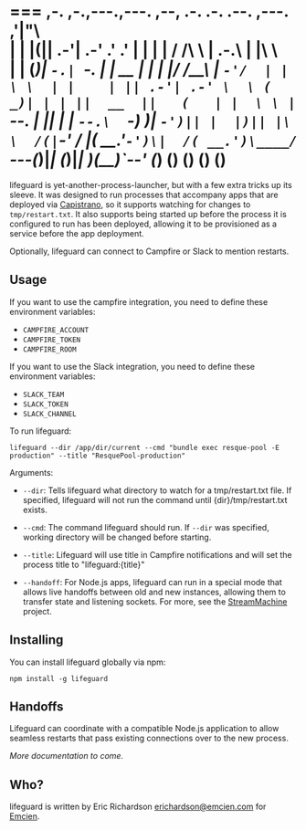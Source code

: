===
    ,-.    ,-.,---.,---.   ,--,   .-. .-.  .--.  ,---.   ,'|"\   
    | |    |(|| .-'| .-' .' .'    | | | | / /\ \ | .-.\  | |\ \  
    | |    (_)| `-.| `-. |  |  __ | | | |/ /__\ \| `-'/  | | \ \ 
    | |    | || .-'| .-' \  \ ( _)| | | ||  __  ||   (   | |  \ \
    | `--. | || |  |  `--.\  `-) )| `-')|| |  |)|| |\ \  /(|`-' /
    |( __.'`-')\|  /( __.')\____/ `---(_)|_|  (_)|_| \)\(__)`--' 
    (_)      (__) (__)   (__)                        (__)            
===

lifeguard is yet-another-process-launcher, but with a few extra tricks up its 
sleeve.  It was designed to run processes that accompany apps that are deployed 
via [Capistrano](http://www.capistranorb.com/), so it supports watching for 
changes to `tmp/restart.txt`.  It also supports being started up before the 
process it is configured to run has been deployed, allowing it to be provisioned 
as a service before the app deployment.

Optionally, lifeguard can connect to Campfire or Slack to mention restarts.

## Usage

If you want to use the campfire integration, you need to define these environment 
variables:

* `CAMPFIRE_ACCOUNT`
* `CAMPFIRE_TOKEN`
* `CAMPFIRE_ROOM`

If you want to use the Slack integration, you need to define these environment 
variables:

* `SLACK_TEAM`
* `SLACK_TOKEN`
* `SLACK_CHANNEL`

To run lifeguard:

    lifeguard --dir /app/dir/current --cmd "bundle exec resque-pool -E production" --title "ResquePool-production"
	
Arguments:

* `--dir`: Tells lifeguard what directory to watch for a tmp/restart.txt 
    file.  If specified, lifeguard will not run the command until 
	{dir}/tmp/restart.txt exists. 
	
* `--cmd`: The command lifeguard should run. If `--dir` was specified, working 
	directory will be changed before starting.
	
* `--title`: Lifeguard will use title in Campfire notifications and will set 
	the process title to "lifeguard:{title}"
	
* `--handoff`: For Node.js apps, lifeguard can run in a special mode that allows 
	live handoffs between old and new instances, allowing them to transfer state 
	and listening sockets.  For more, see the 
	[StreamMachine](http://github.com/StreamMachine/StreamMachine) project.
    
## Installing

You can install lifeguard globally via npm:

	npm install -g lifeguard
    
## Handoffs

Lifeguard can coordinate with a compatible Node.js application to allow 
seamless restarts that pass existing connections over to the new process.

_More documentation to come._
    
## Who?

lifeguard is written by Eric Richardson <erichardson@emcien.com> for [Emcien](http://emcien.com).